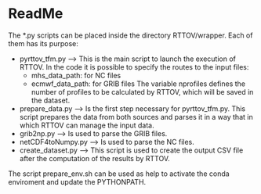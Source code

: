 # ReadMe

The *.py scripts can be placed inside the directory RTTOV/wrapper. Each of them has its purpose:
- pyrttov_tfm.py --> This is the main script to launch the execution of RTTOV. In the code it is possible to specify the routes to the input files:
  * mhs_data_path: for NC files
  * ecmwf_data_path: for GRIB files
  The variable nprofiles defines the number of profiles to be calculated by RTTOV, which will be saved in the dataset.
- prepare_data.py --> Is the first step necessary for pyrttov_tfm.py. This script prepares the data from both sources and parses it in a way that in which RTTOV can manage the input data. 
- grib2np.py --> Is used to parse the GRIB files.
- netCDF4toNumpy.py --> Is used to parse the NC files.
- create_dataset.py --> This script is used to create the output CSV file after the computation of the results by RTTOV.

The script prepare_env.sh can be used as help to activate the conda enviroment and update the PYTHONPATH.




